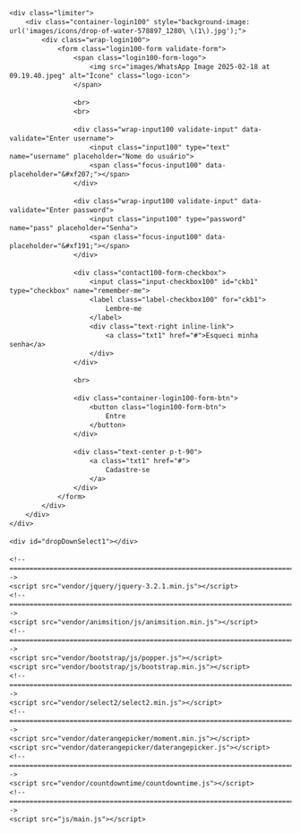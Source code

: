 <!DOCTYPE html>
<html lang="br">
<head>
    <title>Vaza no Click</title>
    <meta charset="UTF-8">
    <meta name="viewport" content="width=device-width, initial-scale=1">
    <!--===============================================================================================-->
    <link rel="icon" type="image/png" href="images/icons/drop-of-water-578897_1280 (1).jpg"/>
    <!--===============================================================================================-->
    <link rel="stylesheet" type="text/css" href="vendor/bootstrap/css/bootstrap.min.css">
    <!--===============================================================================================-->
    <link rel="stylesheet" type="text/css" href="fonts/font-awesome-4.7.0/css/font-awesome.min.css">
    <!--===============================================================================================-->
    <link rel="stylesheet" type="text/css" href="fonts/iconic/css/material-design-iconic-font.min.css">
    <!--===============================================================================================-->
    <link rel="stylesheet" type="text/css" href="vendor/animate/animate.css">
    <!--===============================================================================================-->
    <link rel="stylesheet" type="text/css" href="vendor/css-hamburgers/hamburgers.min.css">
    <!--===============================================================================================-->
    <link rel="stylesheet" type="text/css" href="vendor/animsition/css/animsition.min.css">
    <!--===============================================================================================-->
    <link rel="stylesheet" type="text/css" href="vendor/select2/select2.min.css">
    <!--===============================================================================================-->
    <link rel="stylesheet" type="text/css" href="vendor/daterangepicker/daterangepicker.css">
    <!--===============================================================================================-->
    <link rel="stylesheet" type="text/css" href="css/util.css">
    <link rel="stylesheet" type="text/css" href="css/main.css">
    <!--===============================================================================================-->
</head>
<body>

    <div class="limiter">
        <div class="container-login100" style="background-image: url('images/icons/drop-of-water-578897_1280\ \(1\).jpg');">
            <div class="wrap-login100">
                <form class="login100-form validate-form">
                    <span class="login100-form-logo">
                        <img src="images/WhatsApp Image 2025-02-18 at 09.19.40.jpeg" alt="Ícone" class="logo-icon">
                    </span>
                    
                    <br>
                    <br>

                    <div class="wrap-input100 validate-input" data-validate="Enter username">
                        <input class="input100" type="text" name="username" placeholder="Nome do usuário">
                        <span class="focus-input100" data-placeholder="&#xf207;"></span>
                    </div>

                    <div class="wrap-input100 validate-input" data-validate="Enter password">
                        <input class="input100" type="password" name="pass" placeholder="Senha">
                        <span class="focus-input100" data-placeholder="&#xf191;"></span>
                    </div>

                    <div class="contact100-form-checkbox">
                        <input class="input-checkbox100" id="ckb1" type="checkbox" name="remember-me">
                        <label class="label-checkbox100" for="ckb1">
                            Lembre-me
                        </label>
                        <div class="text-right inline-link">
                            <a class="txt1" href="#">Esqueci minha senha</a>
                        </div>
                    </div>

                    <br>

                    <div class="container-login100-form-btn">
                        <button class="login100-form-btn">
                            Entre
                        </button>
                    </div>

                    <div class="text-center p-t-90">
                        <a class="txt1" href="#">
                            Cadastre-se
                        </a>
                    </div>
                </form>
            </div>
        </div>
    </div>

    <div id="dropDownSelect1"></div>

    <!--===============================================================================================-->
    <script src="vendor/jquery/jquery-3.2.1.min.js"></script>
    <!--===============================================================================================-->
    <script src="vendor/animsition/js/animsition.min.js"></script>
    <!--===============================================================================================-->
    <script src="vendor/bootstrap/js/popper.js"></script>
    <script src="vendor/bootstrap/js/bootstrap.min.js"></script>
    <!--===============================================================================================-->
    <script src="vendor/select2/select2.min.js"></script>
    <!--===============================================================================================-->
    <script src="vendor/daterangepicker/moment.min.js"></script>
    <script src="vendor/daterangepicker/daterangepicker.js"></script>
    <!--===============================================================================================-->
    <script src="vendor/countdowntime/countdowntime.js"></script>
    <!--===============================================================================================-->
    <script src="js/main.js"></script>

</body>
</html>
